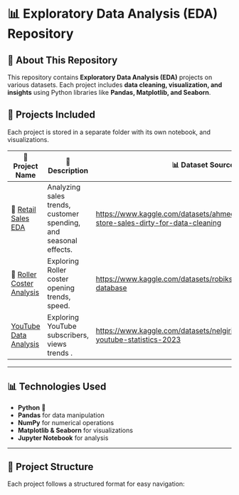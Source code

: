 # 📊 Exploratory Data Analysis (EDA) Repository  

## 📌 About This Repository  
This repository contains **Exploratory Data Analysis (EDA)** projects on various datasets. Each project includes **data cleaning, visualization, and insights** using Python libraries like **Pandas, Matplotlib, and Seaborn**.  

## 🔹 Projects Included  
Each project is stored in a separate folder with its own  notebook, and visualizations.  

| 📂 **Project Name** | 📌 **Description** | 📊 **Dataset Source** |
|------------------|-----------------|----------------|
| 🛒 [Retail Sales EDA](./Retail-Sales-EDA/) | Analyzing sales trends, customer spending, and seasonal effects. |https://www.kaggle.com/datasets/ahmedmohamed2003/retail-store-sales-dirty-for-data-cleaning|
| 🎢 [Roller Coster Analysis](./Roller-Coster-EDA/) | Exploring Roller coster opening trends, speed. |https://www.kaggle.com/datasets/robikscube/rollercoaster-database|
|  [ YouTube Data Analysis](./YouTube-EDA) | Exploring YouTube subscribers, views trends .|https://www.kaggle.com/datasets/nelgiriyewithana/global-youtube-statistics-2023|

---

## 📊 **Technologies Used**  
- **Python** 🐍  
- **Pandas** for data manipulation  
- **NumPy** for numerical operations  
- **Matplotlib & Seaborn** for visualizations  
- **Jupyter Notebook** for analysis  

---

## 📂 **Project Structure**  
Each project follows a structured format for easy navigation:  


